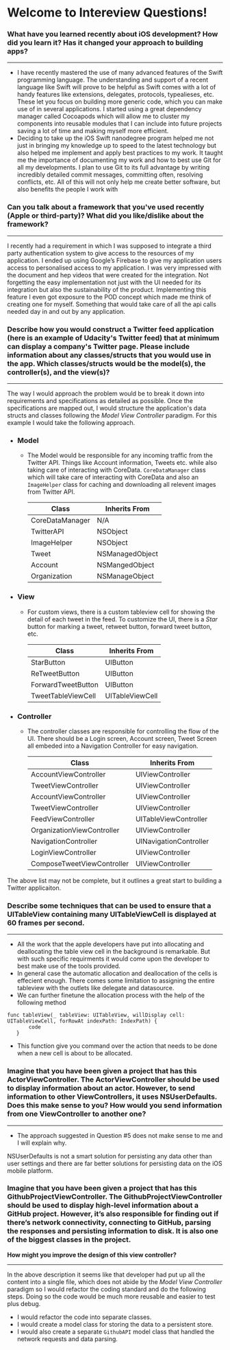
Welcome to Intereview Questions!
===================


### __What have you learned recently about iOS development? How did you learn it? Has it changed your approach to building apps?__

----

 - I have recently mastered the use of many advanced features of the Swift programming language.  The understanding and support of a recent language like Swift will prove to be helpful as Swift comes with a lot of handy features like extensions, delegates, protocols, typealieses, etc. These let you focus on building more generic code, which you can make use of in several applications. I started using a great dependency manager called Cocoapods which will allow me to cluster my components into reusable modules that I can include into future projects saving a lot of time and making myself more efficient.
 - Deciding to take up the iOS Swift nanodegree program helped me not just in bringing my knowledge up to speed to the latest technology but also helped me implement and apply best practices to my work. It taught me the importance of documenting my work and how to best use Git for all my developments. I plan to use Git to its full advantage by writing incredibly detailed commit messages, committing often, resolving conflicts, etc. All of this will not only help me create better software, but also benefits the people I work with

### __Can you talk about a framework that you've used recently (Apple or third-party)? What did you like/dislike about the framework?__

----

I recently had a requirement in which I was supposed to integrate a third party authentication system to give access to the resources of my application. I ended up using Google’s Firebase to give my application users access to personalised access to my application. I was very impressed with the document and hep videos that were created for the integration. Not forgetting the easy implementation not just with the UI needed for its integration but also the sustainability of the product. Implementing this feature I even got exposure to the POD concept which made me think of creating one for myself. Something that would take care of all the api calls needed day in and out by any application.


### __Describe how you would construct a Twitter feed application (here is an example of Udacity's Twitter feed) that at minimum can display a company's Twitter page. Please include information about any classes/structs that you would use in the app. Which classes/structs would be the model(s), the controller(s), and the view(s)?__

----

The way I would approach the problem would be to break it down into requirements and specifications as detailed as possible. Once the specifications are mapped out, I would structure the application's data structs and classes following the *Model View Controller* paradigm. For this example I would take the following approach.

 -  ### Model
 	- The Model would be responsible for any incoming traffic from the Twitter API. Things like Account information, Tweets etc. while also taking care of interacting with CoreData. `CoreDataManager` class which will take care of interacting with CoreData and also an `ImageHelper` class for caching and downloading all relevent images from Twitter API.

		| Class                 |  Inherits From |
		|-----------------------|----------------|
		| CoreDataManager  		| N/A            |
		| TwitterAPI            | NSObject       |
		| ImageHelper           | NSObject       |
		| Tweet                 | NSManagedObject|
		| Account               | NSMangedObject |
		| Organization          | NSManageObject |


 -  ### View
 	- For custom views, there is a custom tableview cell for showing the detail of each tweet in the feed.  To customize the UI, there is a *Star* button for marking a tweet, retweet button, forward tweet button, etc.

		|  Class       		 | Inherits From  |
		|--------------------|----------------|
		| StarButton   		 | UIButton       |
		| ReTweetButton   	 | UIButton       |
		| ForwardTweetButton | UIButton       |
		| TweetTableViewCell | UITableViewCell |
        
 -  ### Controller
	- The controller classes are responsible for controlling the flow of the UI. There should be a Login screen, Account screen, Tweet Screen all embeded into a Navigation Controller for easy navigation. 

		| Class                      | Inherits From         |
		|----------------------------|-----------------------|
		| AccountViewController      | UIViewController      |
		| TweetViewController        | UIViewController      |
		| AccountViewController      | UIViewController      |
		| TweetViewController        | UIViewController      | 
		| FeedViewController         | UITableViewController |
		| OrganizationViewController | UIViewController      |
		| NavigationController       | UINavigationController|
		| LoginViewController        | UIViewController      |
		| ComposeTweetViewController | UIViewController      |
        
The above list may not be complete, but it outlines a great start to building a Twitter applicaiton.


### __Describe some techniques that can be used to ensure that a UITableView containing many UITableViewCell is displayed at 60 frames per second.__

----

 - All the work that the apple developers have put into allocating and deallocating the table view cell in the background is remarkable. But with such specific requirments it would come upon the developer to best make use of the tools provided.
 - In general case the automatic allocation and deallocation of the cells is effecient enough. There comes some limitation to assigning the entire tableview with the outlets like delegate and datasource.
 - We can further finetune the allocation process with the help of the following method 
 ``` 
 func tableView(_ tableView: UITableView, willDisplay cell: UITableViewCell, forRowAt indexPath: IndexPath) {
        code
    } 
```
   - This function give you command over the action that needs to be done when a new cell is about to be allocated.

### __Imagine that you have been given a project that has this ActorViewController. The ActorViewController should be used to display information about an actor. However, to send information to other ViewControllers, it uses NSUserDefaults. Does this make sense to you? How would you send information from one ViewController to another one?__

----

 - The approach suggested in Question #5 does not make sense to me and I will explain why.

NSUserDefaults is not a smart solution for persisting any data other than user settings and there are far better solutions for persisting data on the iOS mobile platform.

### __Imagine that you have been given a project that has this GithubProjectViewController. The GithubProjectViewController should be used to display high-level information about a GitHub project. However, it’s also responsible for finding out if there’s network connectivity, connecting to GitHub, parsing the responses and persisting information to disk. It is also one of the biggest classes in the project.__

__How might you improve the design of this view controller?__

----

In the above description it seems like that developer had put up all the content into a single file, which does not abide by the *Model View Controller* paradigm so I would refactor the coding standard and do the following steps. Doing so the code would be much more reusable and easier to test plus debug.

 - I would refactor the code into separate classes.  
 - I would create a model class for storing the data to a persistent store.  
 - I would also create a separate `GithubAPI` model class that handled the network requests and data parsing.  